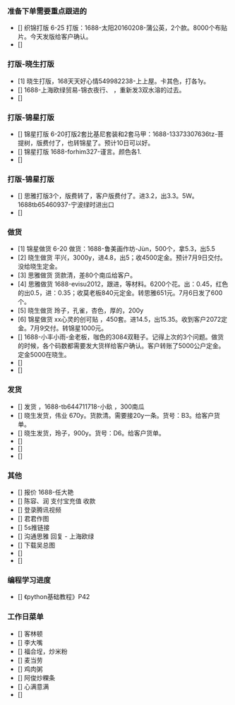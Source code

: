 ### 准备下单需要重点跟进的
- [] 织锦打版 6-25 打版：1688-太阳20160208-蒲公英，2个款。8000个布贴片。今天发版给客户确认。
- []

### 打版-晓生打版
- [1] 晓生打版，168天天好心情549982238-上上屋。卡其色，打各1y。
- [] 1688-上海欧绿贸易-锦衣夜行、 ，重新发3双水溶的过去。
- [] 

### 打版-锦星打版
- [] 锦星打版 6-20打版2套比基尼套装和2套马甲：1688-13373307636tz-菩提树，版费付了，也转锦星了。预计10日可以好。
- [] 锦星打版 1688-forhim327-谨言。颜色各1.
- []

### 打版-锦星打版
- [] 思雅打版3个，版费转了，客户版费付了。进3.2，出3.3。5W。 1688tb65460937-宁波绿时进出口
- []

### 做货
- [1] 锦星做货 6-20 做货：1688-鲁美画作坊-Jùn，500个，拿5.3，出5.5
- [2] 晓生做货 平兴，3000y，进4.8，出5；收4500定金。预计7月9日交付。没给晓生定金。
- [3] 思雅做货 货款清，差80个南瓜给客户。
- [4] 思雅做货 1688-evisu2012，跟进，等材料。6200个花。出：0.45，红色的出0.5，进：0.35；收莫老板840元定金。转思雅651元。7月6日发了600个。
- [5] 晓生做货 玲子，孔雀，杏色，厚的，200y
- [6] 锦星做货 xx心灵的创可贴 ，450套。进14.5，出15.35。收到客户2072定金。7月9交付。转锦星1000元。
- [] 1688-小丰小雨-金老板，咖色的3084双鞋子。记得上次的3个问题。做货的时候，各个码数都需要发大货样给客户确认。客户转账了5000公户定金。定金5000在晓生。
- [] 
- []

### 发货
- [] 发货 ，1688-tb644711718-小镹 ，300南瓜
- [] 晓生发货，伟业 670y。货款清。需要接20y一条。货号：B3。给客户货单。
- [] 晓生发货，玲子，900y。货号：D6。给客户货单。
- []
- [] 
- []

### 其他
- [] 报价 1688-任大艳
- [] 陈容、润 支付宝充值 收款
- [] 登录腾讯视频
- [] 君君作图
- [] 5s推链接
- [] 沟通思雅 回复 - 上海欧绿
- [] 下载吴总图
- []
- []



### 编程学习进度
- [] 《python基础教程》P42

### 工作日菜单
- [] 客林顿
- [] 李大嘴
- [] 福合埕，炒米粉
- [] 麦当劳
- [] 鸡肉粥
- [] 阿俊炒粿条
- [] 心满意满
- [] 
